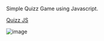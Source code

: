 Simple Quizz Game using Javascript.

<a href="https://monicabirsan.github.io/Quiz-game-JS/">Quizz JS</a>

![image](https://user-images.githubusercontent.com/120646806/207888900-3ffb2103-91cd-4dc7-b7ec-06eddab9f11c.png)


